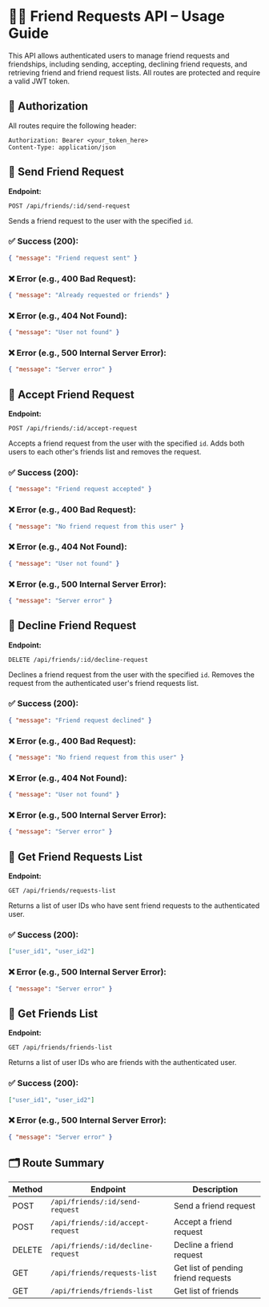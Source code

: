 # 🧑‍💻 Friend Requests API – Usage Guide

This API allows authenticated users to manage friend requests and friendships, including sending, accepting, declining friend requests, and retrieving friend and friend request lists. All routes are protected and require a valid JWT token.

## 🔐 Authorization

All routes require the following header:

```http
Authorization: Bearer <your_token_here>
Content-Type: application/json
```

## 📘 Send Friend Request

**Endpoint:**

```http
POST /api/friends/:id/send-request
```

Sends a friend request to the user with the specified `id`.

### ✅ Success (200):

```json
{ "message": "Friend request sent" }
```

### ❌ Error (e.g., 400 Bad Request):

```json
{ "message": "Already requested or friends" }
```

### ❌ Error (e.g., 404 Not Found):

```json
{ "message": "User not found" }
```

### ❌ Error (e.g., 500 Internal Server Error):

```json
{ "message": "Server error" }
```

## 📘 Accept Friend Request

**Endpoint:**

```http
POST /api/friends/:id/accept-request
```

Accepts a friend request from the user with the specified `id`. Adds both users to each other's friends list and removes the request.

### ✅ Success (200):

```json
{ "message": "Friend request accepted" }
```

### ❌ Error (e.g., 400 Bad Request):

```json
{ "message": "No friend request from this user" }
```

### ❌ Error (e.g., 404 Not Found):

```json
{ "message": "User not found" }
```

### ❌ Error (e.g., 500 Internal Server Error):

```json
{ "message": "Server error" }
```

## 📘 Decline Friend Request

**Endpoint:**

```http
DELETE /api/friends/:id/decline-request
```

Declines a friend request from the user with the specified `id`. Removes the request from the authenticated user's friend requests list.

### ✅ Success (200):

```json
{ "message": "Friend request declined" }
```

### ❌ Error (e.g., 400 Bad Request):

```json
{ "message": "No friend request from this user" }
```

### ❌ Error (e.g., 404 Not Found):

```json
{ "message": "User not found" }
```

### ❌ Error (e.g., 500 Internal Server Error):

```json
{ "message": "Server error" }
```

## 📘 Get Friend Requests List

**Endpoint:**

```http
GET /api/friends/requests-list
```

Returns a list of user IDs who have sent friend requests to the authenticated user.

### ✅ Success (200):

```json
["user_id1", "user_id2"]
```

### ❌ Error (e.g., 500 Internal Server Error):

```json
{ "message": "Server error" }
```

## 📘 Get Friends List

**Endpoint:**

```http
GET /api/friends/friends-list
```

Returns a list of user IDs who are friends with the authenticated user.

### ✅ Success (200):

```json
["user_id1", "user_id2"]
```

### ❌ Error (e.g., 500 Internal Server Error):

```json
{ "message": "Server error" }
```

## 🗂️ Route Summary

| Method | Endpoint                           | Description                         |
| ------ | ---------------------------------- | ----------------------------------- |
| POST   | `/api/friends/:id/send-request`    | Send a friend request               |
| POST   | `/api/friends/:id/accept-request`  | Accept a friend request             |
| DELETE | `/api/friends/:id/decline-request` | Decline a friend request            |
| GET    | `/api/friends/requests-list`       | Get list of pending friend requests |
| GET    | `/api/friends/friends-list`        | Get list of friends                 |
